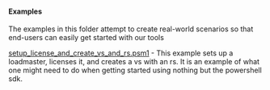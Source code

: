 #### Examples

The examples in this folder attempt to create real-world scenarios so that end-users can easily get started with our tools



[setup_license_and_create_vs_and_rs.psm1](setup_license_and_create_vs_and_rs.psm1) - This example sets up a loadmaster, licenses it, and creates a vs with an rs. It is an example of what one might need to do when getting started using nothing but the powershell sdk.
